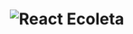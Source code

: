 <h1 align="center">
    <img alt="React Ecoleta" src="https://drive.google.com/file/d/1EeBeOGH7ZY8aX4ejRxIKAVCK8k5Mu_cB/view?usp=sharing" />
</h1>
